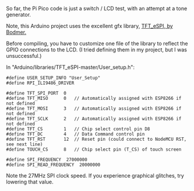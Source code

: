 So far, the Pi Pico code is just a switch / LCD test, with an attempt at a tone generator.

Note, this Arduino project uses the excellent gfx library, [TFT_eSPI, by Bodmer.](https://github.com/Bodmer/TFT_eSPI)

Before compiling, you have to customize one file of the library to reflect the GPIO connections to the LCD. (I tried defining them in my project, but I was unsuccessful.)

In "Arduino/libraries/TFT_eSPI-master/User_setup.h":
```
#define USER_SETUP_INFO "User_Setup"
#define RPI_ILI9486_DRIVER

#define TFT_SPI_PORT  0
#define TFT_MISO      0   // Automatically assigned with ESP8266 if not defined
#define TFT_MOSI      3   // Automatically assigned with ESP8266 if not defined
#define TFT_SCLK      2   // Automatically assigned with ESP8266 if not defined
#define TFT_CS        1   // Chip select control pin D8
#define TFT_DC        4   // Data Command control pin
#define TFT_RST       12  // Reset pin (could connect to NodeMCU RST, see next line)
#define TOUCH_CS      8   // Chip select pin (T_CS) of touch screen

#define SPI_FREQUENCY  27000000
#define SPI_READ_FREQUENCY  20000000
```
Note the 27MHz SPI clock speed. If you experience graphical glitches, try lowering that value.



